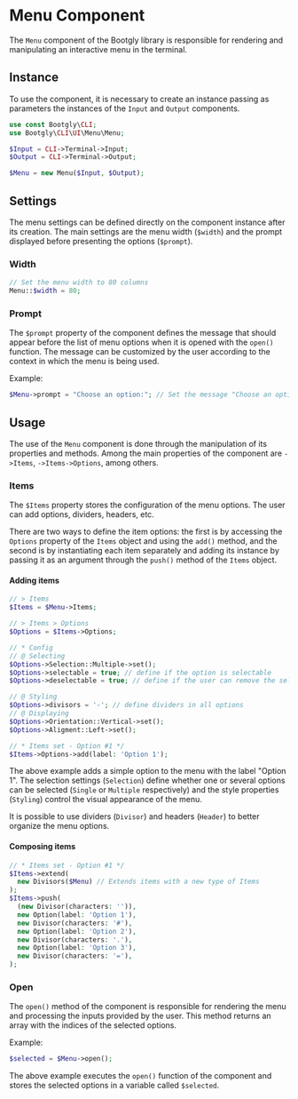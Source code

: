 # Menu Component

The `Menu` component of the Bootgly library is responsible for rendering and manipulating an interactive menu in the terminal.

## Instance

To use the component, it is necessary to create an instance passing as parameters the instances of the `Input` and `Output` components.

```php
use const Bootgly\CLI;
use Bootgly\CLI\UI\Menu\Menu;

$Input = CLI->Terminal->Input;
$Output = CLI->Terminal->Output;

$Menu = new Menu($Input, $Output);
```

## Settings

The menu settings can be defined directly on the component instance after its creation. The main settings are the menu width (`$width`) and the prompt displayed before presenting the options (`$prompt`).

### Width

```php
// Set the menu width to 80 columns
Menu::$width = 80;
```

### Prompt

The `$prompt` property of the component defines the message that should appear before the list of menu options when it is opened with the `open()` function. The message can be customized by the user according to the context in which the menu is being used.

Example:

```php
$Menu->prompt = "Choose an option:"; // Set the message "Choose an option:" as the menu prompt
```

## Usage

The use of the `Menu` component is done through the manipulation of its properties and methods. Among the main properties of the component are `->Items`, `->Items->Options`, among others.

### Items

The `$Items` property stores the configuration of the menu options. The user can add options, dividers, headers, etc.

There are two ways to define the item options: the first is by accessing the `Options` property of the `Items` object and using the `add()` method, and the second is by instantiating each item separately and adding its instance by passing it as an argument through the `push()` method of the `Items` object.

#### Adding items

```php
// > Items
$Items = $Menu->Items;

// > Items > Options
$Options = $Items->Options;

// * Config
// @ Selecting
$Options->Selection::Multiple->set();
$Options->selectable = true; // define if the option is selectable
$Options->deselectable = true; // define if the user can remove the selection after selecting

// @ Styling
$Options->divisors = '-'; // define dividers in all options
// @ Displaying
$Options->Orientation::Vertical->set();
$Options->Aligment::Left->set();

// * Items set - Option #1 */
$Items->Options->add(label: 'Option 1');
```

The above example adds a simple option to the menu with the label "Option 1". The selection settings (`Selection`) define whether one or several options can be selected (`Single` or `Multiple` respectively) and the style properties (`Styling`) control the visual appearance of the menu.

It is possible to use dividers (`Divisor`) and headers (`Header`) to better organize the menu options.

#### Composing items

```php
// * Items set - Option #1 */
$Items->extend(
  new Divisors($Menu) // Extends items with a new type of Items
);
$Items->push(
  (new Divisor(characters: '')),
  new Option(label: 'Option 1'),
  new Divisor(characters: '#'),
  new Option(label: 'Option 2'),
  new Divisor(characters: '.'),
  new Option(label: 'Option 3'),
  new Divisor(characters: '='),
);
```

### Open

The `open()` method of the component is responsible for rendering the menu and processing the inputs provided by the user. This method returns an array with the indices of the selected options.

Example:

```php
$selected = $Menu->open();
```

The above example executes the `open()` function of the component and stores the selected options in a variable called `$selected`.

